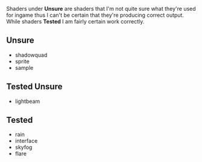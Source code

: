 Shaders under __Unsure__ are shaders that I'm not quite sure what they're used for 
ingame thus I can't be certain that they're producing correct output. While shaders 
__Tested__ I am fairly certain work correctly.

## Unsure
* shadowquad
* sprite
* sample

## Tested Unsure
* lightbeam

## Tested
* rain
* interface
* skyfog
* flare